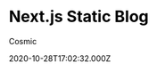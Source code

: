 ---
title: Next.js Static Blog
github: https://github.com/vercel/next.js/tree/canary/examples/cms-cosmic
demo: https://cosmic-next-blog.vercel.app
author: Cosmic
thumbnail: themes/next-static-blog.jpg
ssg:
  - Next
cms:
  - Cosmic
css:
  - Tailwind
category:
  - Blog
  - Portfolio
  - Business
date: 2020-10-28T17:02:32.000Z
description: >-
  A statically generated blog built on the React framework Next.js. Uses
  Tailwind CSS on the frontend, powered by the Cosmic headless CMS.
draft: true
publish_date: '2016-10-05T23:32:51Z'
update_date: '2022-08-20T13:46:59Z'
github_star: 91360
github_fork: 19793
---